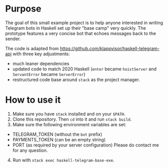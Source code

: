 # Purpose
The goal of this small example project is to help anyone interested in writing Telegram bots in Haskell set up their "base camp" very quickly. The prototype features a very concise bot that echoes messages back to the sender.

The code is adapted from https://github.com/klappvisor/haskell-telegram-api with three key adjustments:
* much leaner dependencies
* updated code to match 2020 Haskell (`enter` became `hoistServer` and `ServantError` became `ServerError`)
* restructured code base around `stack` as the project manager. 

# How to use it
1. Make sure you have `stack` installed and on your `$PATH`.
2. Clone this repository. Then `cd` into it and run `stack build`.
3. Make sure the following environment variables are set:
  - TELEGRAM_TOKEN (without the `bot` prefix)
  - PAYMENTS_TOKEN (can be an empty string)
  - PORT (as required by your server configuration)
Please do contact me for any question.
4. Run with `stack exec haskell-telegram-base-exe`. 
